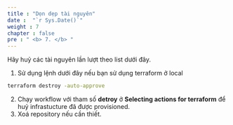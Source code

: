 ```yaml
---
title : "Dọn dẹp tài nguyên"
date :  "`r Sys.Date()`" 
weight : 7
chapter : false
pre : " <b> 7. </b> "
---
```


Hãy huỷ các tài nguyên lần lượt theo list dưới đây.

1. Sử dụng lệnh dưới đây nếu bạn sử dụng terraform ở local
```bash
terraform destroy -auto-approve
```
2. Chạy workflow với tham số **detroy** ở **Selecting actions for terraform** để huỷ infrastucture đã được provisioned.
3. Xoá repository nếu cần thiết.